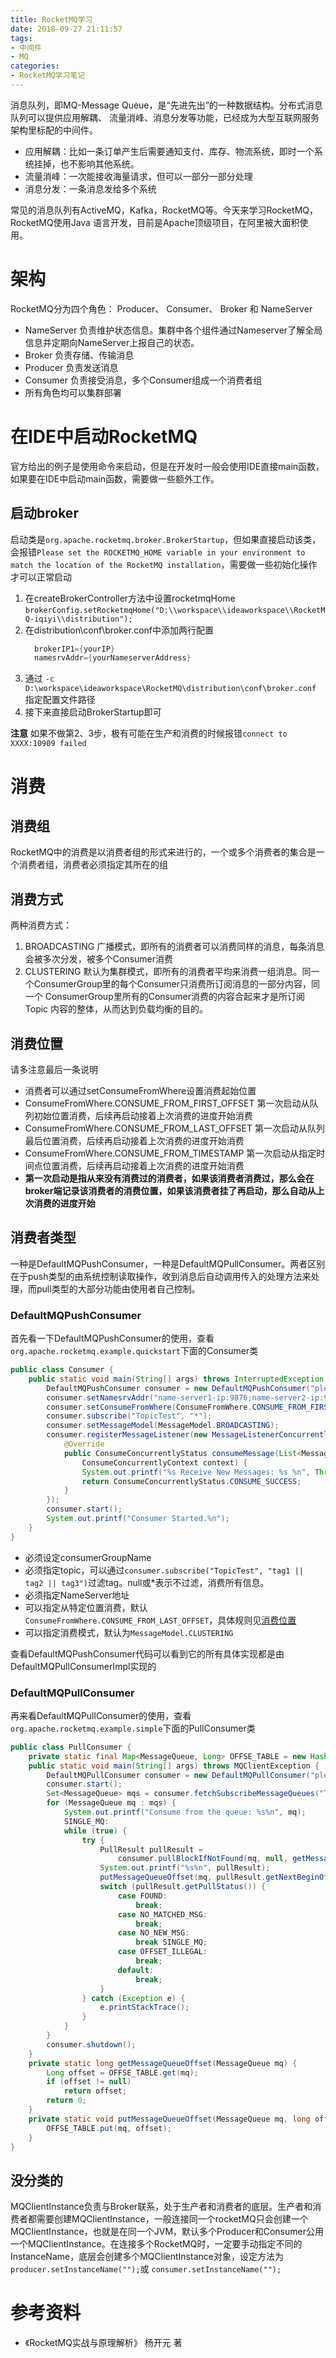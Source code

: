 ```yaml
---
title: RocketMQ学习
date: 2018-09-27 21:11:57
tags: 
- 中间件
- MQ
categories: 
- RocketMQ学习笔记
---
```


消息队列，即MQ-Message Queue，是“先进先出”的一种数据结构。分布式消息队列可以提供应用解耦、 流量消峰、消息分发等功能，已经成为大型互联网服务架构里标配的中间件。

- 应用解耦：比如一条订单产生后需要通知支付、库存、物流系统，即时一个系统挂掉，也不影响其他系统。
- 流量消峰：一次能接收海量请求，但可以一部分一部分处理
- 消息分发：一条消息发给多个系统

常见的消息队列有ActiveMQ，Kafka，RocketMQ等。今天来学习RocketMQ，RocketMQ使用Java 语言开发，目前是Apache顶级项目，在阿里被大面积使用。

# 架构

RocketMQ分为四个角色： Producer、 Consumer、 Broker 和 NameServer

- NameServer 负责维护状态信息。集群中各个组件通过Nameserver了解全局信息并定期向NameServer上报自己的状态。
- Broker 负责存储、传输消息
- Producer 负责发送消息
- Consumer 负责接受消息，多个Consumer组成一个消费者组
- 所有角色均可以集群部署

<!-- more -->

# 在IDE中启动RocketMQ

官方给出的例子是使用命令来启动，但是在开发时一般会使用IDE直接main函数，如果要在IDE中启动main函数，需要做一些额外工作。

## 启动broker

启动类是`org.apache.rocketmq.broker.BrokerStartup`，但如果直接启动该类，会报错`Please set the ROCKETMQ_HOME variable in your environment to match the location of the RocketMQ installation`，需要做一些初始化操作才可以正常启动

1. 在createBrokerController方法中设置rocketmqHome `brokerConfig.setRocketmqHome("D:\\workspace\\ideaworkspace\\RocketMQ-iqiyi\\distribution");`
1. 在distribution\conf\broker.conf中添加两行配置
    ```java
      brokerIP1={yourIP}
      namesrvAddr={yourNameserverAddress}
    ```
1. 通过 `-c D:\workspace\ideaworkspace\RocketMQ\distribution\conf\broker.conf` 指定配置文件路径
1. 接下来直接启动BrokerStartup即可

**注意** 如果不做第2、3步，极有可能在生产和消费的时候报错`connect to XXXX:10909 failed`

# 消费

## 消费组

RocketMQ中的消费是以消费者组的形式来进行的，一个或多个消费者的集合是一个消费者组，消费者必须指定其所在的组

## 消费方式

两种消费方式：

1. BROADCASTING 广播模式，即所有的消费者可以消费同样的消息，每条消息会被多次分发，被多个Consumer消费
2. CLUSTERING 默认为集群模式，即所有的消费者平均来消费一组消息。同一个ConsumerGroup里的每个Consumer只消费所订阅消息的一部分内容，同一个 ConsumerGroup里所有的Consumer消费的内容合起来才是所订阅Topic 内容的整体，从而达到负载均衡的目的。

## 消费位置

请多注意最后一条说明

- 消费者可以通过setConsumeFromWhere设置消费起始位置
- ConsumeFromWhere.CONSUME_FROM_FIRST_OFFSET 第一次启动从队列初始位置消费，后续再启动接着上次消费的进度开始消费 
- ConsumeFromWhere.CONSUME_FROM_LAST_OFFSET 第一次启动从队列最后位置消费，后续再启动接着上次消费的进度开始消费
- ConsumeFromWhere.CONSUME_FROM_TIMESTAMP 第一次启动从指定时间点位置消费，后续再启动接着上次消费的进度开始消费 
- **第一次启动是指从来没有消费过的消费者，如果该消费者消费过，那么会在broker端记录该消费者的消费位置，如果该消费者挂了再启动，那么自动从上次消费的进度开始**

## 消费者类型

一种是DefaultMQPushConsumer，一种是DefaultMQPullConsumer。两者区别在于push类型的由系统控制读取操作，收到消息后自动调用传入的处理方法来处理，而pull类型的大部分功能由使用者自己控制。

### DefaultMQPushConsumer

首先看一下DefaultMQPushConsumer的使用，查看`org.apache.rocketmq.example.quickstart`下面的Consumer类

```java
public class Consumer {
    public static void main(String[] args) throws InterruptedException, MQClientException {
        DefaultMQPushConsumer consumer = new DefaultMQPushConsumer("please_rename_unique_group_name_4");
        consumer.setNamesrvAddr("name-server1-ip:9876;name-server2-ip:9876");
        consumer.setConsumeFromWhere(ConsumeFromWhere.CONSUME_FROM_FIRST_OFFSET);
        consumer.subscribe("TopicTest", "*");
        consumer.setMessageModel(MessageModel.BROADCASTING);
        consumer.registerMessageListener(new MessageListenerConcurrently() {
            @Override
            public ConsumeConcurrentlyStatus consumeMessage(List<MessageExt> msgs,
                ConsumeConcurrentlyContext context) {
                System.out.printf("%s Receive New Messages: %s %n", Thread.currentThread().getName(), msgs);
                return ConsumeConcurrentlyStatus.CONSUME_SUCCESS;
            }
        });
        consumer.start();
        System.out.printf("Consumer Started.%n");
    }
}
```

- 必须设定consumerGroupName
- 必须指定topic，可以通过`consumer.subscribe("TopicTest", "tag1 || tag2 || tag3")`过滤tag。null或*表示不过滤，消费所有信息。
- 必须指定NameServer地址
- 可以指定从特定位置消费，默认`ConsumeFromWhere.CONSUME_FROM_LAST_OFFSET`，具体规则见[消费位置](#消费位置)
- 可以指定消费模式，默认为`MessageModel.CLUSTERING`

查看DefaultMQPushConsumer代码可以看到它的所有具体实现都是由DefaultMQPullConsumerImpl实现的

### DefaultMQPullConsumer

再来看DefaultMQPullConsumer的使用，查看`org.apache.rocketmq.example.simple`下面的PullConsumer类

```java
public class PullConsumer {
    private static final Map<MessageQueue, Long> OFFSE_TABLE = new HashMap<MessageQueue, Long>();
    public static void main(String[] args) throws MQClientException {
        DefaultMQPullConsumer consumer = new DefaultMQPullConsumer("please_rename_unique_group_name_5");
        consumer.start();
        Set<MessageQueue> mqs = consumer.fetchSubscribeMessageQueues("TopicTest1");
        for (MessageQueue mq : mqs) {
            System.out.printf("Consume from the queue: %s%n", mq);
            SINGLE_MQ:
            while (true) {
                try {
                    PullResult pullResult =
                        consumer.pullBlockIfNotFound(mq, null, getMessageQueueOffset(mq), 32);
                    System.out.printf("%s%n", pullResult);
                    putMessageQueueOffset(mq, pullResult.getNextBeginOffset());
                    switch (pullResult.getPullStatus()) {
                        case FOUND:
                            break;
                        case NO_MATCHED_MSG:
                            break;
                        case NO_NEW_MSG:
                            break SINGLE_MQ;
                        case OFFSET_ILLEGAL:
                            break;
                        default:
                            break;
                    }
                } catch (Exception e) {
                    e.printStackTrace();
                }
            }
        }
        consumer.shutdown();
    }
    private static long getMessageQueueOffset(MessageQueue mq) {
        Long offset = OFFSE_TABLE.get(mq);
        if (offset != null)
            return offset;
        return 0;
    }
    private static void putMessageQueueOffset(MessageQueue mq, long offset) {
        OFFSE_TABLE.put(mq, offset);
    }
}
```

## 没分类的

MQClientInstance负责与Broker联系，处于生产者和消费者的底层。生产者和消费者都需要创建MQClientInstance，一般连接同一个rocketMQ只会创建一个MQClientInstance，也就是在同一个JVM，默认多个Producer和Consumer公用一个MQClientInstance。在连接多个RocketMQ时，一定要手动指定不同的InstanceName，底层会创建多个MQClientInstance对象，设定方法为`producer.setInstanceName("");`或 `consumer.setInstanceName("");`


# 参考资料

- 《RocketMQ实战与原理解析》 杨开元 著